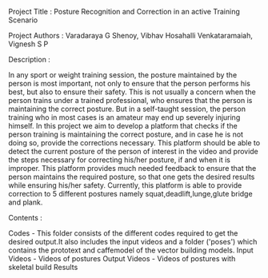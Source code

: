 Project Title : Posture Recognition and Correction in an active Training Scenario

Project Authors : Varadaraya G Shenoy, Vibhav Hosahalli Venkataramaiah, Vignesh S P

Description :

In any sport or weight training session, the posture maintained by the person is most
important, not only to ensure that the person performs his best, but also to ensure their safety.
This is not usually a concern when the person trains under a trained professional, who
ensures that the person is maintaining the correct posture. But in a self-taught session, the
person training who in most cases is an amateur may end up severely injuring himself. In this
project we aim to develop a platform that checks if the person training is maintaining the
correct posture, and in case he is not doing so, provide the corrections necessary.
This platform should be able to detect the current posture of the person of interest in the video and provide the steps necessary for correcting his/her posture, if and when it is improper.
This platform provides much needed feedback to ensure that the person maintains the required posture, so that one gets the desired results while ensuring his/her safety.
Currently, this platform is able to provide correction to 5 different postures namely squat,deadlift,lunge,glute bridge and plank.

Contents :

Codes - This folder consists of the different codes required to get the desired output.It also includes the input videos and a folder ('poses') which contains the prototext and caffemodel of the vector building models.
Input Videos - Videos of postures
Output Videos - Videos of postures with skeletal build
Results
